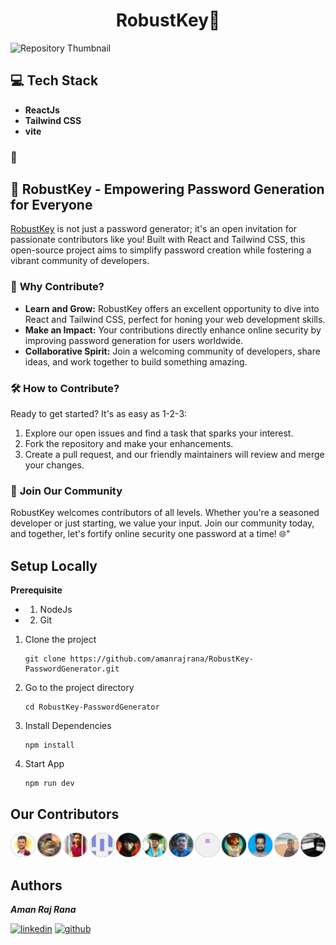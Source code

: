 <h1 align="center">RobustKey🚀</h1>

![Repository Thumbnail](./images/cover.png)

## 💻 Tech Stack
- **ReactJs**
- **Tailwind CSS**
- **vite**

### 📖

## 🔐 **RobustKey** - Empowering Password Generation for Everyone

[RobustKey](https://amanrajrana.github.io/RobustKey-PasswordGenerator) is not just a password generator; it's an open invitation for passionate contributors like you! Built with React and Tailwind CSS, this open-source project aims to simplify password creation while fostering a vibrant community of developers.


### 🚀 **Why Contribute?**

- **Learn and Grow:** RobustKey offers an excellent opportunity to dive into React and Tailwind CSS, perfect for honing your web development skills.
- **Make an Impact:** Your contributions directly enhance online security by improving password generation for users worldwide.
- **Collaborative Spirit:** Join a welcoming community of developers, share ideas, and work together to build something amazing.

### 🛠️ **How to Contribute?**

Ready to get started? It's as easy as 1-2-3:

1. Explore our open issues and find a task that sparks your interest.
2. Fork the repository and make your enhancements.
3. Create a pull request, and our friendly maintainers will review and merge your changes.

### 🤝 **Join Our Community**

RobustKey welcomes contributors of all levels. Whether you're a seasoned developer or just starting, we value your input. Join our community today, and together, let's fortify online security one password at a time! 🌐"


## Setup Locally
**Prerequisite**
- 1. NodeJs
- 2. Git

1. Clone the project

    ```
    git clone https://github.com/amanrajrana/RobustKey-PasswordGenerator.git
    ```

2. Go to the project directory
    ```
    cd RobustKey-PasswordGenerator
    ```

3. Install Dependencies
    ```
    npm install
    ```

4. Start App
    ```
    npm run dev
    ```
## Our Contributors 
![Our Contributors](./images/contributors.svg)


## Authors
**_Aman Raj Rana_**

[![linkedin](https://img.shields.io/badge/linkedin-0A66C2?style=for-the-badge&logo=linkedin&logoColor=white)](https://www.linkedin.com/in/amanrajrana)
[![github](https://img.shields.io/badge/github-000000?style=for-the-badge&logo=github&logoColor=white)](https://github.com/amanrajrana)
